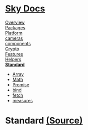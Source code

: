 <!--- This Standard was auto-generated using "npx sky readme" --> 

# [Sky Docs](../README.md)

[Overview](..%2Fdocs%2FREADME.md)   
[Packages](..%2F%40pkgs%2FREADME.md)   
[Platform](..%2F%40platform%2FREADME.md)   
[cameras](..%2Fcameras%2FREADME.md)   
[components](..%2Fcomponents%2FREADME.md)   
[Crypto](..%2Fcrypto%2FREADME.md)   
[Features](..%2Ffeatures%2FREADME.md)   
[Helpers](..%2Fhelpers%2FREADME.md)   
**[Standard](..%2Fstandard%2FREADME.md)**   
* [Array](..%2Fstandard%2FArray%2FREADME.md)
* [Math](..%2Fstandard%2FMath%2FREADME.md)
* [Promise](..%2Fstandard%2FPromise%2FREADME.md)
* [bind](..%2Fstandard%2Fbind%2FREADME.md)
* [fetch](..%2Fstandard%2Ffetch%2FREADME.md)
* [measures](..%2Fstandard%2Fmeasures%2FREADME.md)
  
# Standard [(Source)](..%2Fstandard%2F)